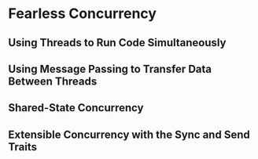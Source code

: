 # Fearless Concurrency
## Using Threads to Run Code Simultaneously
## Using Message Passing to Transfer Data Between Threads
## Shared-State Concurrency
## Extensible Concurrency with the Sync and Send Traits
